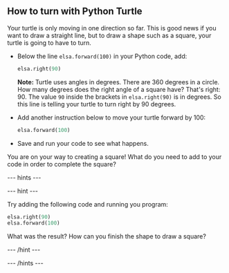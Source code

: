 ## How to turn with Python Turtle

Your turtle is only moving in one direction so far. This is good news if you want to draw a straight line, but to draw a shape such as a square, your turtle is going to have to turn.

- Below the line `elsa.forward(100)` in your Python code, add:

  ```python
  elsa.right(90)
  ```
  
  **Note:** Turtle uses angles in degrees. There are 360 degrees in a circle. How many degrees does the right angle of a square have? That's right: 90. The value `90` inside the brackets in `elsa.right(90)` is in degrees. So this line is telling your turtle to turn right by 90 degrees.
  
- Add another instruction below to move your turtle forward by 100:   

  ```python
  elsa.forward(100)
  ```
  
- Save and run your code to see what happens.

You are on your way to creating a square! What do you need to add to your code in order to complete the square?

--- hints ---

--- hint ---

Try adding the following code and running you program:

```python
elsa.right(90)
elsa.forward(100)
```

What was the result? How can you finish the shape to draw a square?

--- /hint ---

--- /hints ---
